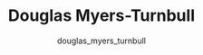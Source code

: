 ---
# this is autogenerated: do not edit
title: Douglas Myers-Turnbull
author: douglas_myers_turnbull
layout: author-bio
jobtitle: Grad Student
bio: bioinformatics
type: member
excerpt: "Douglas is a PhD candidate in the Bioinformatics program. He received a B.S. in Computer Science with a Specialization in Bioinformatics (math minor) from UCSD,"
header:
  teaser: /assets/images/people/bio-myers-turnbull.jpg
papers: 
    - title: Zebrafish behavioural profiling identifies GABA and serotonin receptor ligands related to sedation and paradoxical excitation
      excerpt: McCarroll MN, Gendelev L, Kinser R, Taylor J, Bruni G, <u>Myers-Turnbull D</u>, Helsell C, Carbajal A, Rinaldi C, Kang HJ, Gong JH, Sello JK, Tomita S, Peterson RT, Keiser MJ, Kokel D. __Nat Commun__. 2019 Sep 9.
      link: "https://doi.org/10.1038/s41467-019-11936-w"

---